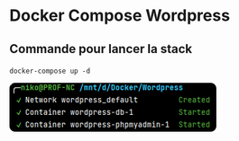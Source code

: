 # Docker Compose Wordpress


## Commande pour lancer la stack

`docker-compose up -d`

![](doc/20e51ed1.png)